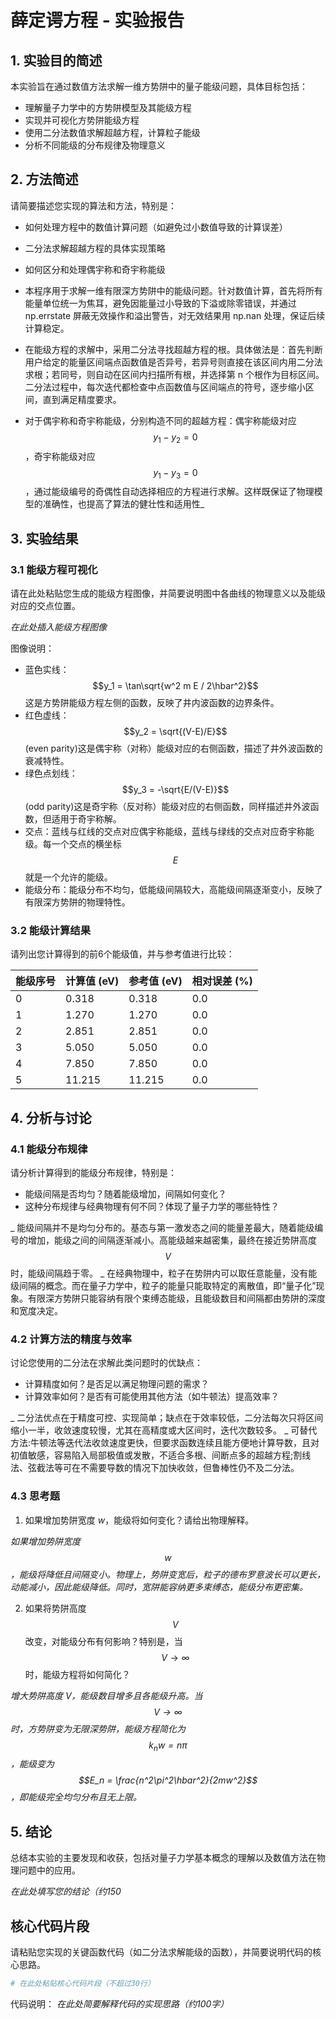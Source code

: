 # 薛定谔方程 - 实验报告

## 1. 实验目的简述

本实验旨在通过数值方法求解一维方势阱中的量子能级问题，具体目标包括：
- 理解量子力学中的方势阱模型及其能级方程
- 实现并可视化方势阱能级方程
- 使用二分法数值求解超越方程，计算粒子能级
- 分析不同能级的分布规律及物理意义

## 2. 方法简述

请简要描述您实现的算法和方法，特别是：
- 如何处理方程中的数值计算问题（如避免过小数值导致的计算误差）
- 二分法求解超越方程的具体实现策略
- 如何区分和处理偶宇称和奇宇称能级

- 本程序用于求解一维有限深方势阱中的能级问题。针对数值计算，首先将所有能量单位统一为焦耳，避免因能量过小导致的下溢或除零错误，并通过 np.errstate 屏蔽无效操作和溢出警告，对无效结果用 np.nan 处理，保证后续计算稳定。
- 在能级方程的求解中，采用二分法寻找超越方程的根。具体做法是：首先判断用户给定的能量区间端点函数值是否异号，若异号则直接在该区间内用二分法求根；若同号，则自动在区间内扫描所有根，并选择第 n 个根作为目标区间。二分法过程中，每次迭代都检查中点函数值与区间端点的符号，逐步缩小区间，直到满足精度要求。
- 对于偶宇称和奇宇称能级，分别构造不同的超越方程：偶宇称能级对应 $$y_1 - y_2 = 0$$，奇宇称能级对应 $$y_1 - y_3 = 0$$，通过能级编号的奇偶性自动选择相应的方程进行求解。这样既保证了物理模型的准确性，也提高了算法的健壮性和适用性_

## 3. 实验结果

### 3.1 能级方程可视化

请在此处粘贴您生成的能级方程图像，并简要说明图中各曲线的物理意义以及能级对应的交点位置。

_在此处插入能级方程图像_

图像说明：
- 蓝色实线： $$y_1 = \tan\sqrt{w^2 m E / 2\hbar^2}$$这是方势阱能级方程左侧的函数，反映了井内波函数的边界条件。
- 红色虚线： $$y_2 = \sqrt{(V-E)/E}$$ (even parity)这是偶宇称（对称）能级对应的右侧函数，描述了井外波函数的衰减特性。
- 绿色点划线： $$y_3 = -\sqrt{E/(V-E)}$$ (odd parity)这是奇宇称（反对称）能级对应的右侧函数，同样描述井外波函数，但适用于奇宇称解。
- 交点：蓝线与红线的交点对应偶宇称能级，蓝线与绿线的交点对应奇宇称能级。每一个交点的横坐标 $$E$$ 就是一个允许的能级。
- 能级分布：能级分布不均匀，低能级间隔较大，高能级间隔逐渐变小，反映了有限深方势阱的物理特性。

### 3.2 能级计算结果

请列出您计算得到的前6个能级值，并与参考值进行比较：

| 能级序号 | 计算值 (eV) | 参考值 (eV) | 相对误差 (%) |
|---------|------------|------------|-------------|
| 0       |    0.318        | 0.318      |        0.0     |
| 1       |    1.270        | 1.270      |        0.0    |
| 2       |    2.851        | 2.851      |        0.0     |
| 3       |    5.050        | 5.050      |        0.0    |
| 4       |    7.850        | 7.850      |        0.0     |
| 5       |    11.215        | 11.215     |       0.0      |

## 4. 分析与讨论

### 4.1 能级分布规律

请分析计算得到的能级分布规律，特别是：
- 能级间隔是否均匀？随着能级增加，间隔如何变化？
- 这种分布规律与经典物理有何不同？体现了量子力学的哪些特性？

_ 能级间隔并不是均匀分布的。基态与第一激发态之间的能量差最大，随着能级编号的增加，能级之间的间隔逐渐减小。高能级越来越密集，最终在接近势阱高度 $$V$$ 时，能级间隔趋于零。
_ 在经典物理中，粒子在势阱内可以取任意能量，没有能级间隔的概念。而在量子力学中，粒子的能量只能取特定的离散值，即“量子化”现象。有限深方势阱只能容纳有限个束缚态能级，且能级数目和间隔都由势阱的深度和宽度决定。
### 4.2 计算方法的精度与效率

讨论您使用的二分法在求解此类问题时的优缺点：
- 计算精度如何？是否足以满足物理问题的需求？
- 计算效率如何？是否有可能使用其他方法（如牛顿法）提高效率？

_ 二分法优点在于精度可控、实现简单；缺点在于效率较低，二分法每次只将区间缩小一半，收敛速度较慢，尤其在高精度或大区间时，迭代次数较多。
_ 可替代方法:牛顿法等迭代法收敛速度更快，但要求函数连续且能方便地计算导数，且对初值敏感，容易陷入局部极值或发散，不适合多根、间断点多的超越方程;割线法、弦截法等可在不需要导数的情况下加快收敛，但鲁棒性仍不及二分法。
### 4.3 思考题

1. 如果增加势阱宽度 $w$，能级将如何变化？请给出物理解释。

_如果增加势阱宽度 $$w$$，能级将降低且间隔变小。物理上，势阱变宽后，粒子的德布罗意波长可以更长，动能减小，因此能级降低。同时，宽阱能容纳更多束缚态，能级分布更密集。_

2. 如果将势阱高度 $$V$$ 改变，对能级分布有何影响？特别是，当 $$V \to \infty$$ 时，能级方程将如何简化？

_增大势阱高度 $V$，能级数目增多且各能级升高。当 $$V \to \infty$$ 时，方势阱变为无限深势阱，能级方程简化为 $$k_n w = n\pi$$，能级变为 $$E_n = \frac{n^2\pi^2\hbar^2}{2mw^2}$$，即能级完全均匀分布且无上限。_

## 5. 结论

总结本实验的主要发现和收获，包括对量子力学基本概念的理解以及数值方法在物理问题中的应用。

_在此处填写您的结论（约150_

## 核心代码片段

请粘贴您实现的关键函数代码（如二分法求解能级的函数），并简要说明代码的核心思路。

```python
# 在此处粘贴核心代码片段（不超过30行）
```

代码说明：
_在此处简要解释代码的实现思路（约100字）_
